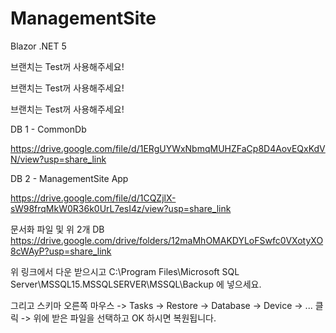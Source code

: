 # ManagementSite

Blazor .NET 5

브랜치는 Test꺼 사용해주세요!

브랜치는 Test꺼 사용해주세요!

브랜치는 Test꺼 사용해주세요!

DB 1 - CommonDb

https://drive.google.com/file/d/1ERgUYWxNbmqMUHZFaCp8D4AovEQxKdVN/view?usp=share_link

DB 2 - ManagementSite App

https://drive.google.com/file/d/1CQZjlX-sW98frqMkW0R36k0UrL7esI4z/view?usp=share_link

문서화 파일 및 위 2개 DB
https://drive.google.com/drive/folders/12maMhOMAKDYLoFSwfc0VXotyXO8cWAyP?usp=share_link

위 링크에서 다운 받으시고 C:\Program Files\Microsoft SQL Server\MSSQL15.MSSQLSERVER\MSSQL\Backup 에 넣으세요.

그리고 스키마 오른쪽 마우스 -> Tasks -> Restore -> Database -> Device -> ... 클릭 -> 위에 받은 파일을 선택하고 OK 하시면 복원됩니다.
